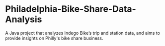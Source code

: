 # Philadelphia-Bike-Share-Data-Analysis
A Java project that analyzes Indego Bike’s trip and station data, and aims to provide insights on Philly's bike share business.
